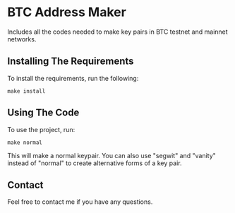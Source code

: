 # BTC Address Maker

Includes all the codes needed to make key pairs in BTC testnet and mainnet networks.

## Installing The Requirements

To install the requirements, run the following:

    make install

## Using The Code

To use the project, run:

    make normal

This will make a normal keypair. You can also use "segwit" and "vanity" instead of "normal" to create alternative forms of a key pair.

## Contact

Feel free to contact me if you have any questions.
